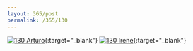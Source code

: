 ```yaml
---
layout: 365/post
permalink: /365/130
---
```


[![130 Arturo](https://c2.staticflickr.com/2/1557/24591492705_c352276327_c.jpg)](https://www.flickr.com/photos/131440297@N08/24591492705/){:target="_blank"}
[![130 Irene](https://c2.staticflickr.com/2/1714/24564786776_2a7279a2ff_c.jpg)](https://www.flickr.com/photos/25124902@N04/24564786776/){:target="_blank"}


>

>

